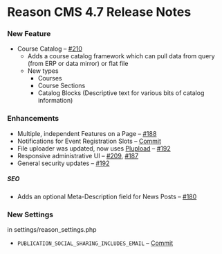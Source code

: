 Reason CMS 4.7 Release Notes
============================
### New Feature
- Course Catalog – [#210](https://github.com/carleton/reason_package/pull/210)
	- Adds a course catalog framework which can pull data from query (from ERP or data mirror) or flat file
	- New types
		- Courses
		- Course Sections
		- Catalog Blocks (Descriptive text for various bits of catalog information)

### Enhancements
- Multiple, independent Features on a Page – [#188](https://github.com/carleton/reason_package/pull/188)
- Notifications for Event Registration Slots – [Commit](https://github.com/carleton/reason_package/commit/101c5d26bf3bf03375ab7de54c90034712cf47af)
- File uploader was updated, now uses [Plupload](https://github.com/moxiecode/plupload) – [#192](https://github.com/carleton/reason_package/pull/192)
- Responsive administrative UI  – [#209](https://github.com/carleton/reason_package/pull/209), [#187](https://github.com/carleton/reason_package/pull/187)
- General security updates – [#192](https://github.com/carleton/reason_package/pull/192)

##### SEO
- Adds an optional Meta-Description field for News Posts – [#180](https://github.com/carleton/reason_package/pull/180)

### New Settings
in settings/reason_settings.php
- ```PUBLICATION_SOCIAL_SHARING_INCLUDES_EMAIL``` – [Commit](https://github.com/carleton/reason_package/pull/192/commits/66ba5adf557b435b0f3de0d44b6fc610ffc937c5)
